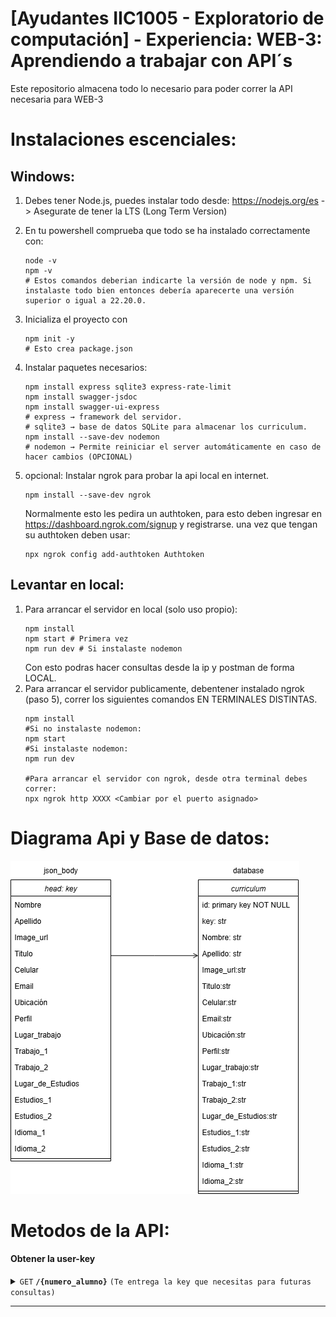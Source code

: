 # [Ayudantes IIC1005 - Exploratorio de computación] - Experiencia: WEB-3: Aprendiendo a trabajar con API´s

Este repositorio almacena todo lo necesario para poder correr la API necesaria para WEB-3

# Instalaciones escenciales:

## Windows:

1. Debes tener Node.js, puedes instalar todo desde: https://nodejs.org/es - > Asegurate de tener la LTS (Long Term Version)
2. En tu powershell comprueba que todo se ha instalado correctamente con:
   ```
   node -v
   npm -v 
   # Estos comandos deberian indicarte la versión de node y npm. Si instalaste todo bien entonces debería aparecerte una versión superior o igual a 22.20.0.
   ```
3. Inicializa el proyecto con
   ```
   npm init -y
   # Esto crea package.json
   ```

4. Instalar paquetes necesarios:
   ```
   npm install express sqlite3 express-rate-limit 
   npm install swagger-jsdoc
   npm install swagger-ui-express
   # express → framework del servidor.
   # sqlite3 → base de datos SQLite para almacenar los curriculum.
   npm install --save-dev nodemon
   # nodemon → Permite reiniciar el server automáticamente en caso de hacer cambios (OPCIONAL)
   ```
5. opcional:
   Instalar ngrok para probar la api local en internet.
   ```
   npm install --save-dev ngrok
   ```
   Normalmente esto les pedira un authtoken, para esto deben ingresar en https://dashboard.ngrok.com/signup y registrarse.
   una vez que tengan su authtoken deben usar:
   ```
   npx ngrok config add-authtoken Authtoken
   ```
## Levantar en local:
1. Para arrancar el servidor en local (solo uso propio):
   ```
   npm install
   npm start # Primera vez
   npm run dev # Si instalaste nodemon
   ```
   Con esto podras hacer consultas desde la ip y postman de forma LOCAL. 
2. Para arrancar el servidor publicamente, debentener instalado ngrok (paso 5), correr los siguientes comandos EN TERMINALES DISTINTAS.
   ```
   npm install
   #Si no instalaste nodemon:
   npm start  
   #Si instalaste nodemon:
   npm run dev 

   #Para arrancar el servidor con ngrok, desde otra terminal debes correr:
   npx ngrok http XXXX <Cambiar por el puerto asignado>
   ```
# Diagrama Api y Base de datos:
   ![Diagrama de Consulta](assets/curriculumdb.png)
# Metodos de la API:
#### Obtener la user-key

<details>
 <summary><code>GET</code> <code><b>/{numero_alumno}</b></code> <code>(Te entrega la key que necesitas para futuras consultas)</code></summary>

##### Parameters

> | name      |  type     | data type               | description                                                           |
> |-----------|-----------|-------------------------|-----------------------------------------------------------------------|
> | numero_alumno      |  required | string   | Numero de alumno del quien hace la consulta  |


##### Responses

> | http code     | content-type                      | response                                                            |
> |---------------|-----------------------------------|---------------------------------------------------------------------|
> | `200`         | `json`        | `{message: "", "key": apikey, "numero_alumno": params.numero_alumno}`                                |
> | `400`         | `json`                | `{"code":"400","message":"ingresa un número de alumno válido", field: "numero_alumno", "value": params.value }`                            |                                                           |

##### Example cURL

> ```javascript
>  curl -X GET "http://localhost:8889/12345" -H "Content-Type: application/json"
> ```

</details>

------------------------------------------------------------------------------------------
